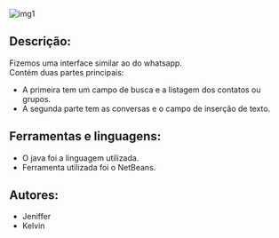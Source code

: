 ![img1](https://user-images.githubusercontent.com/39590634/53377486-eee22900-3940-11e9-9d70-bc4759eccf2e.png)

## Descrição:
Fizemos uma interface similar ao do whatsapp.
<br />   Contém duas partes principais:
   - A primeira tem um campo de busca e a listagem dos contatos ou grupos.
   - A segunda parte tem as conversas e o campo de inserção de texto.

## Ferramentas e linguagens:
- O java foi a linguagem utilizada.
- Ferramenta utilizada foi o NetBeans.

## Autores:
- Jeniffer
- Kelvin
